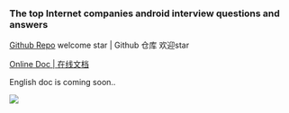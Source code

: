 ### The top Internet companies android interview questions and answers

[Github Repo](https://github.com/begeele/AndroidInterview-Q-A) welcome star | Github 仓库 欢迎star

[Online Doc | 在线文档](https://begeele.github.io/AndroidInterview-Q-A/)

English doc is coming soon..

![](http://www.jackywang.tech/images/gongzh.png)
